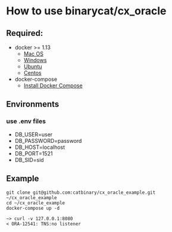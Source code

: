 # How to use binarycat/cx_oracle

## Required:

- docker >= 1.13
    - [Mac OS](https://docs.docker.com/docker-for-mac/install/)
    - [Windows](https://docs.docker.com/docker-for-windows/install/)
    - [Ubuntu](https://docs.docker.com/install/linux/docker-ce/ubuntu/#install-docker-ce)
    - [Centos](https://docs.docker.com/install/linux/docker-ce/centos/#install-docker-ce)
- docker-compose
    - [Install Docker Compose](https://docs.docker.com/compose/install/)

## Environments

### use .env files
- DB_USER=user
- DB_PASSWORD=password
- DB_HOST=localhost
- DB_PORT=1521
- DB_SID=sid

## Example 

```
git clone git@github.com:catbinary/cx_oracle_example.git ~/cx_oracle_example
cd ~/cx_oracle_example
docker-compose up -d
```

```
~> curl -v 127.0.0.1:8080
< ORA-12541: TNS:no listener
```